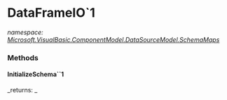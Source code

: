 ﻿
# DataFrameIO`1
_namespace: [Microsoft.VisualBasic.ComponentModel.DataSourceModel.SchemaMaps](N-Microsoft.VisualBasic.ComponentModel.DataSourceModel.SchemaMaps.md)_



### Methods

#### InitializeSchema``1


_returns: _



